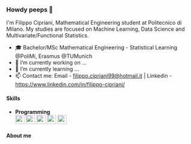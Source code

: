 ### Howdy peeps 👋
I'm Filippo Cipriani, Mathematical Engineering student at Politecnico di Milano. My studies are focused on Machine Learning, Data Science and Multivariate/Functional Statistics. 

- 🎓 Bachelor/MSc Mathematical Engineering - Statistical Learning @PoliMi, Erasmus @TUMunich
- 🔭 I’m currently working on ...
- 🌱 I’m currently learning ...
- 📫 Contact me: 
  Email - <a href="mailto:filippo.cipriani99@hotmail.it">filippo.cipriani99@hotmail.it</a> | Linkedin - <a href="https://www.linkedin.com/in/filippo-cipriani/">https://www.linkedin.com/in/filippo-cipriani/</a>                                                                      

#### Skills
<ul>
    <li>
        <b>Programming</b>
        <br>
        <img src='https://cdn.jsdelivr.net/gh/devicons/devicon/icons/python/python-original.svg' height='24'>
        <img src='https://cdn.jsdelivr.net/gh/devicons/devicon/icons/r/r-original.svg' height='24'>
        <img src='https://cdn.jsdelivr.net/gh/devicons/devicon/icons/matlab/matlab-original.svg' height='24'>
        <img src='https://cdn.jsdelivr.net/gh/devicons/devicon/icons/c/c-original.svg' height='24'>
        <img src='https://cdn.jsdelivr.net/gh/devicons/devicon/icons/cplusplus/cplusplus-original.svg' height='24'>
    </li>
  
</ul>

#### About me
